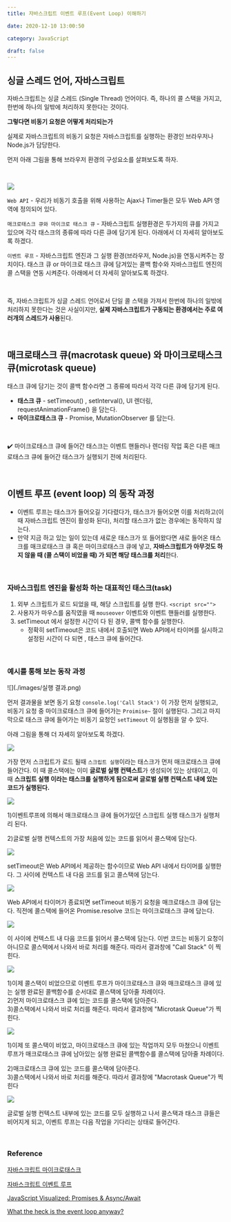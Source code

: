 ```yaml
---
title: 자바스크립트 이벤트 루프(Event Loop) 이해하기

date: 2020-12-10 13:00:50

category: JavaScript

draft: false
---
```


## 싱글 스레드 언어, 자바스크립트

자바스크립트는 싱글 스레드 (Single Thread) 언어이다. 즉, 하나의 콜 스택을 가지고, 한번에 하나의 일밖에 처리하지 못한다는 것이다. <br/>

**그렇다면 비동기 요청은 어떻게 처리되는가**

실제로 자바스크립트의 비동기 요청은 자바스크립트를 실행하는 환경인 브라우저나 Node.js가 담당한다. <br/>

먼저 아래 그림을 통해 브라우저 환경의 구성요소를 살펴보도록 하자.

<br/>

![](./images/구조.jpg)

`Web API` - 우리가 비동기 호출을 위해 사용하는 Ajax나 Timer들은 모두 Web API 영역에 정의되어 있다. <br/>

`매크로태스크 큐와 마이크로 태스크 큐` - 자바스크립트 실행환경은 두가지의 큐를 가지고 있으며 각각 태스크의 종류에 따라 다른 큐에 담기게 된다. 아래에서 더 자세히 알아보도록 하겠다. <br/>

`이벤트 루프` - 자바스크립트 엔진과 그 실행 환경(브라우저, Node.js)을 연동시켜주는 장치이다. 태스크 큐 or 마이크로 태스크 큐에 담겨있는 콜백 함수와 자바스크립트 엔진의 콜 스택을 연동 시켜준다. 아래에서 더 자세히 알아보도록 하겠다. <br/>

<br/>

즉, 자바스크립트가 싱글 스레드 언어로서 단일 콜 스택을 가져서 한번에 하나의 일밖에 처리하지 못한다는 것은 사실이지만, **실제 자바스크립트가 구동되는 환경에서는 주로 여러개의 스레드가 사용**된다.

<br/>

## 매크로태스크 큐(macrotask queue) 와 마이크로태스크 큐(microtask queue)

태스크 큐에 담기는 것이 콜백 함수라면 그 종류에 따라서 각각 다른 큐에 담기게 된다.

- **태스크 큐** - setTimeout() , setInterval(), UI 렌더링, requestAnimationFrame() 을 담는다.
- **마이크로태스크 큐** - Promise, MutationObserver 를 담는다.

<br/>

✔️ 마이크로태스크 큐에 들어간 태스크는 이벤트 핸들러나 렌더링 작업 혹은 다른 매크로태스크 큐에 들어간 태스크가 실행되기 전에 처리된다.

<br/>

## 이벤트 루프 (event loop) 의 동작 과정

- 이벤트 루프는 태스크가 들어오길 기다렸다가, 태스크가 들어오면 이를 처리하고(이 때 자바스크립트 엔진이 활성화 된다), 처리할 태스크가 없는 경우에는 동작하지 않는다.
- 만약 지금 하고 있는 일이 있는데 새로운 태스크가 또 들어왔다면 새로 들어온 태스크를 매크로태스크 큐 혹은 마이크로태스크 큐에 넣고, **자바스크립트가 아무것도 하지 않을 때 (콜 스택이 비었을 때) 가 되면 해당 태스크를 처리**한다.

<br/>

### 자바스크립트 엔진을 활성화 하는 대표적인 태스크(task)

1. 외부 스크립트가 로드 되었을 때, 해당 스크립트를 실행 한다. `<script src="">`
2. 사용자가 마우스를 움직였을 때 `mouseover` 이벤트와 이벤트 핸들러를 실행한다.
3. setTimeout 에서 설정한 시간이 다 된 경우, 콜백 함수를 실행한다.
   - 정확히 setTimeout은 코드 내에서 호출되면 Web API에서 타이머를 실시하고 설정된 시간이 다 되면 , 태스크 큐에 들어간다.

<br/>

### 예시를 통해 보는 동작 과정

![](./images/실행 결과.png)
<br/>

먼저 결과물을 보면 동기 요청 `console.log('Call Stack')` 이 가장 먼저 실행되고, 비동기 요청 중 마이크로태스크 큐에 들어가는 `Proimise~` 절이 실행된다. 그리고 마지막으로 태스크 큐에 들어가는 비동기 요청인 `setTimeout` 이 실행됨을 알 수 있다. <br/>

아래 그림을 통해 더 자세히 알아보도록 하겠다. <br/>

![](./images/이벤트루프0.jpg)
<br/>

가장 먼저 스크립트가 로드 될때 `스크립트 실행`이라는 태스크가 먼저 매크로태스크 큐에 들어간다. 이 때 콜스택에는 이미 **글로벌 실행 컨텍스트**가 생성되어 있는 상태이고, 이 때 **스크립트 실행 이라는 태스크를 실행하게 됨으로써 글로벌 실행 컨텍스트 내에 있는 코드가 실행된다.** <br/>

![](./images/이벤트루프1.jpg)
<br/>

1)이벤트루프에 의해서 매크로태스크 큐에 들어가있던 스크립트 실행 태스크가 실행처리 된다. <br/>

2)글로벌 실행 컨텍스트의 가장 처음에 있는 코드를 읽어서 콜스택에 담는다. <br/>

![](./images/이벤트루프2.jpg)
<br/>

setTimeout은 Web API에서 제공하는 함수이므로 Web API 내에서 타이머를 실행한다. 그 사이에 컨텍스트 내 다음 코드를 읽고 콜스택에 담는다. <br/>

![](./images/이벤트루프3.jpg)
<br/>

Web API에서 타이머가 종료되면 setTimeout 비동기 요청을 매크로태스크 큐에 담는다. 직전에 콜스택에 들어온 Promise.resolve 코드는 마이크로태스크 큐에 담는다. <br/>

![](./images/이벤트루프4.jpg)
<br/>

이 사이에 컨텍스트 내 다음 코드를 읽어서 콜스택에 담는다. 이번 코드는 비동기 요청이 아니므로 콜스택에서 나와서 바로 처리를 해준다. 따라서 결과창에 "Call Stack" 이 찍힌다. <br/>

![](./images/이벤트루프5.jpg)
<br/>

1)이제 콜스택이 비었으므로 이벤트 루프가 마이크로태스크 큐와 매크로태스크 큐에 있는 실행 완료된 콜백함수를 순서대로 콜스택에 담아줄 차례이다. <br/> 2)먼저 마이크로태스크 큐에 있는 코드를 콜스택에 담아준다. <br/> 3)콜스택에서 나와서 바로 처리를 해준다. 따라서 결과창에 "Microtask Queue"가 찍힌다. <br/>

![](./images/이벤트루프6.jpg)
<br/>

1)이제 또 콜스택이 비었고, 마이크로태스크 큐에 있는 작업까지 모두 마쳤으니 이벤트 루프가 매크로태스크 큐에 남아있는 실행 완료된 콜백함수를 콜스택에 담아줄 차례이다. <br/>

2)매크로태스크 큐에 있는 코드를 콜스택에 담아준다. <br/> 3)콜스택에서 나와서 바로 처리를 해준다. 따라서 결과창에 "Macrotask Queue"가 찍힌다 <br/>

![](./images/이벤트루프7.jpg)
<br/>

글로벌 실행 컨텍스트 내부에 있는 코드를 모두 실행하고 나서 콜스택과 태스크 큐들은 비어지게 되고, 이벤트 루프는 다음 작업을 기다리는 상태로 들어간다. <br/>

<br/>

### Reference

[자바스크립트 마이크로태스크](https://ko.javascript.info/microtask-queue)

[자바스크립트 이벤트 루프](https://github.com/baeharam/Must-Know-About-Frontend/blob/master/Notes/javascript/event-loop.md)

[JavaScript Visualized: Promises & Async/Await](https://dev.to/lydiahallie/javascript-visualized-promises-async-await-5gke?fbclid=IwAR3cfIk3iVpt1EoFOflRVs4VFe6GC2m2nbkP99bWgSduAkxVCIFSXVgKYzE)

[What the heck is the event loop anyway?](https://www.youtube.com/watch?v=8aGhZQkoFbQ&list=LL&index=2)
